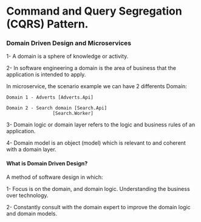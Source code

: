 # Command and Query Segregation (CQRS) Pattern.

### Domain Driven Design and Microservices
1- A domain is a sphere of knowledge or activity.

2- In software engineering a domain is the area of business that the application is intended to apply.

In microservice, the scenario example we can have 2 differents Domain:

``` Domain 1 - Adverts [Adverts.Api] ```

```
Domain 2 - Search domain [Search.Api]
                 [Search.Worker]
```

3- Domain logic or domain layer refers to the logic and business rules of an application.

4- Domain model is an object (model) which is relevant to and coherent with a domain layer.

#### What is Domain Driven Design?

A method of software design in which:

1- Focus is on the domain, and domain logic. Understanding the business over technology.

2- Constantly consult with the domain expert to improve the domain logic and domain models.
